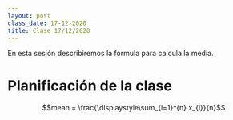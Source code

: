 ```yaml
---
layout: post
class_date: 17-12-2020
title: Clase 17/12/2020
---
```


En esta sesión describiremos la fórmula para calcula la media.

# Planificación de la clase
$$mean = \frac{\displaystyle\sum_{i=1}^{n} x_{i}}{n}$$



